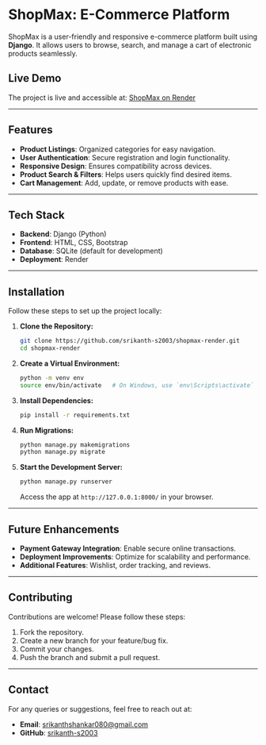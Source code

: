 # ShopMax: E-Commerce Platform

ShopMax is a user-friendly and responsive e-commerce platform built using **Django**. It allows users to browse, search, and manage a cart of electronic products seamlessly.

## Live Demo
The project is live and accessible at: [ShopMax on Render](https://shopmax-render.onrender.com/)

---

## Features
- **Product Listings**: Organized categories for easy navigation.
- **User Authentication**: Secure registration and login functionality.
- **Responsive Design**: Ensures compatibility across devices.
- **Product Search & Filters**: Helps users quickly find desired items.
- **Cart Management**: Add, update, or remove products with ease.

---

## Tech Stack
- **Backend**: Django (Python)
- **Frontend**: HTML, CSS, Bootstrap
- **Database**: SQLite (default for development)
- **Deployment**: Render

---

## Installation

Follow these steps to set up the project locally:

1. **Clone the Repository:**
   ```bash
   git clone https://github.com/srikanth-s2003/shopmax-render.git
   cd shopmax-render
   ```

2. **Create a Virtual Environment:**
   ```bash
   python -m venv env
   source env/bin/activate   # On Windows, use `env\Scripts\activate`
   ```

3. **Install Dependencies:**
   ```bash
   pip install -r requirements.txt
   ```

4. **Run Migrations:**
   ```bash
   python manage.py makemigrations
   python manage.py migrate
   ```

5. **Start the Development Server:**
   ```bash
   python manage.py runserver
   ```
   Access the app at `http://127.0.0.1:8000/` in your browser.

---

## Future Enhancements
- **Payment Gateway Integration**: Enable secure online transactions.
- **Deployment Improvements**: Optimize for scalability and performance.
- **Additional Features**: Wishlist, order tracking, and reviews.

---

## Contributing
Contributions are welcome! Please follow these steps:
1. Fork the repository.
2. Create a new branch for your feature/bug fix.
3. Commit your changes.
4. Push the branch and submit a pull request.


---

## Contact
For any queries or suggestions, feel free to reach out at:
- **Email**: [srikanthshankar080@gmail.com](mailto:srikanthshankar080@gmail.com)
- **GitHub**: [srikanth-s2003](https://github.com/srikanth-s2003)
